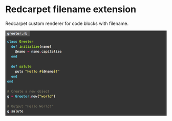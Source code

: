 # Redcarpet filename extension

Redcarpet custom renderer for code blocks with filename.

![screenshot](screenshot.png "screenshot")
